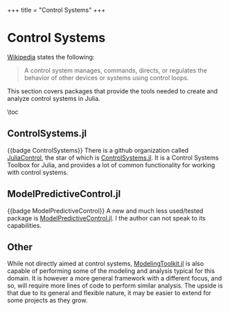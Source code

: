 +++
title = "Control Systems"
+++

# Control Systems
[Wikipedia](https://en.wikipedia.org/wiki/Control_system) states the following:
> A control system manages, commands, directs, or regulates the behavior of other devices or systems using control loops.

This section covers packages that provide the tools needed to create and analyze control systems in Julia.

\toc

## ControlSystems.jl
{{badge ControlSystems}}
There is a github organization called [JuliaControl](https://github.com/JuliaControl/), the star of which is [ControlSystems.jl](https://github.com/JuliaControl/ControlSystems.jl). It is a Control Systems Toolbox for Julia, and provides a lot of common functionality for working with control systems.

## ModelPredictiveControl.jl
{{badge ModelPredictiveControl}}
A new and much less used/tested package is [ModelPredictiveControl.jl](https://github.com/franckgaga/ModelPredictiveControl.jl). I the author can not speak to its capabilities.

## Other
While not directly aimed at control systems, [ModelingToolkit.jl](https://github.com/SciML/ModelingToolkit.jl) is also capable of performing some of the modeling and analysis typical for this domain. It is however a more general framework with a different focus, and so, will require more lines of code to perform similar analysis. The upside is that due to its general and flexible nature, it may be easier to extend for some projects as they grow.
